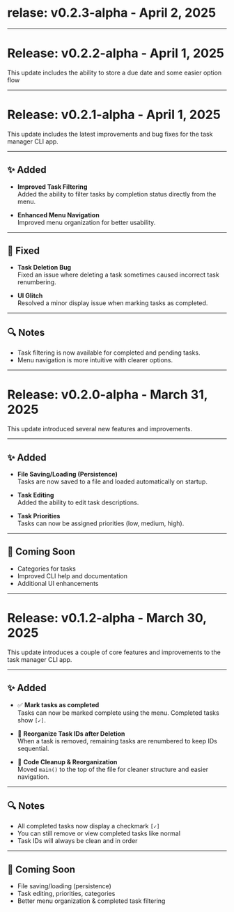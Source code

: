 # relase: v0.2.3-alpha - April 2, 2025

---

# Release: v0.2.2-alpha - April 1, 2025

This update includes the ability to store a due date and some easier option flow

---

# Release: v0.2.1-alpha - April 1, 2025

This update includes the latest improvements and bug fixes for the task manager CLI app.

---

## ✨ Added

- **Improved Task Filtering**  
  Added the ability to filter tasks by completion status directly from the menu.

- **Enhanced Menu Navigation**  
  Improved menu organization for better usability.

---

## 🐛 Fixed

- **Task Deletion Bug**  
  Fixed an issue where deleting a task sometimes caused incorrect task renumbering.

- **UI Glitch**  
  Resolved a minor display issue when marking tasks as completed.

---

## 🔍 Notes

- Task filtering is now available for completed and pending tasks.
- Menu navigation is more intuitive with clearer options.

---

# Release: v0.2.0-alpha - March 31, 2025

This update introduced several new features and improvements.

---

## ✨ Added

- **File Saving/Loading (Persistence)**  
  Tasks are now saved to a file and loaded automatically on startup.

- **Task Editing**  
  Added the ability to edit task descriptions.

- **Task Priorities**  
  Tasks can now be assigned priorities (low, medium, high).

---

## 📅 Coming Soon

- Categories for tasks
- Improved CLI help and documentation
- Additional UI enhancements

---

# Release: v0.1.2-alpha - March 30, 2025

This update introduces a couple of core features and improvements to the task manager CLI app.

---

## ✨ Added

- ✅ **Mark tasks as completed**  
  Tasks can now be marked complete using the menu. Completed tasks show `[✓]`.

- 🔁 **Reorganize Task IDs after Deletion**  
  When a task is removed, remaining tasks are renumbered to keep IDs sequential.

- 🧼 **Code Cleanup & Reorganization**  
  Moved `main()` to the top of the file for cleaner structure and easier navigation.

---

## 🔍 Notes

- All completed tasks now display a checkmark `[✓]`
- You can still remove or view completed tasks like normal
- Task IDs will always be clean and in order

---

## 📅 Coming Soon

- File saving/loading (persistence)
- Task editing, priorities, categories
- Better menu organization & completed task filtering
